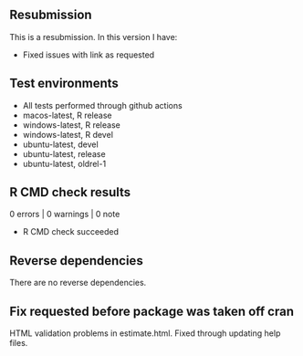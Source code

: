 ## Resubmission
This is a resubmission. In this version I have:

* Fixed issues with link as requested 

## Test environments
* All tests performed through github actions
* macos-latest, R release
* windows-latest, R release
* windows-latest, R devel
* ubuntu-latest, devel
* ubuntu-latest, release
* ubuntu-latest, oldrel-1

## R CMD check results

0 errors | 0 warnings | 0 note

* R CMD check succeeded

## Reverse dependencies

There are no reverse dependencies.

## Fix requested before package was taken off cran

HTML validation problems in estimate.html.
Fixed through updating help files.